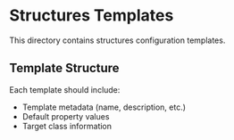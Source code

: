 # Structures Templates

This directory contains structures configuration templates.

## Template Structure

Each template should include:
- Template metadata (name, description, etc.)
- Default property values
- Target class information


